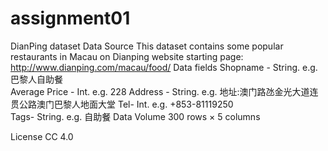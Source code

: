 # assignment01
DianPing dataset
Data Source
This dataset contains some popular restaurants in Macau on Dianping website starting page: http://www.dianping.com/macau/food/
Data fields
Shopname - String. e.g. 巴黎人自助餐	
Average Price - Int. e.g. 228
Address - String. e.g. 地址:澳门路氹金光大道连贯公路澳门巴黎人地面大堂
Tel- Int. e.g. +853-81119250	
Tags- String. e.g. 自助餐
Data Volume
300 rows × 5 columns

License
CC 4.0
